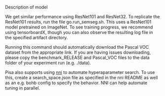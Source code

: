 Description of model

We get similar performance using ResNet101 and ResNet32. To replicate the ResNet101 results, run the file go.run_semseg.sh. This uses a ResNet101 model pretrained on ImageNet. To see training progress, we recommend using tensorboardX, though you can also observe the resulting log file in the specified artifact directory.

Running this command should automatically download the Pascal VOC dataset from the appropriate link. If you are having issues downloading, please copy the benchmark_RELEASE and Pascal_VOC files to the data folder of your experiment run (e.g. ./data).

Pisa also supports using [nni](https://github.com/Microsoft/nni) to automate hyperaparameter search. To use this, create a search_space.json file as specified in the nni README as well as an e.g. bohb config to specify the behavior. NNI can help automate tuning in parallel.